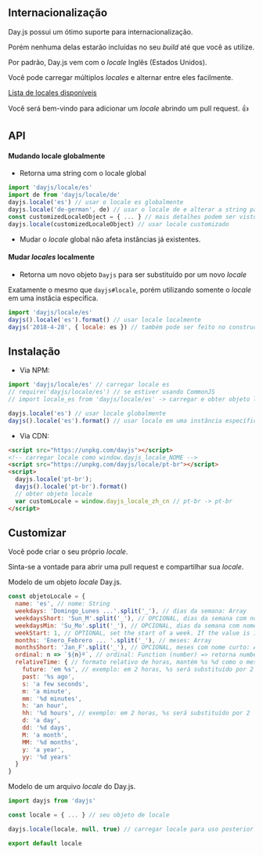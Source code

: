 ## Internacionalização

Day.js possui um ótimo suporte para internacionalização.

Porém nenhuma delas estarão incluídas no seu *build* até que você as utilize.

Por padrão, Day.js vem com o *locale* Inglês (Estados Unidos).

Você pode carregar múltiplos *locales* e alternar entre eles facilmente.

[Lista de locales disponíveis](../../src/locale)

Você será bem-vindo para adicionar um *locale* abrindo um pull request. :+1:

## API

#### Mudando locale globalmente

* Retorna uma string com o locale global

```js
import 'dayjs/locale/es'
import de from 'dayjs/locale/de'
dayjs.locale('es') // usar o locale es globalmente
dayjs.locale('de-german', de) // usar o locale de e alterar a string padrão
const customizedLocaleObject = { ... } // mais detalhes podem ser vistos na sessão de customização abaixo
dayjs.locale(customizedLocaleObject) // usar locale customizado
```

* Mudar o *locale* global não afeta instâncias já existentes.

#### Mudar *locales* localmente

* Retorna um novo objeto `Dayjs` para ser substituído por um novo *locale*

Exatamente o mesmo que `dayjs#locale`, porém utilizando somente o *locale* em uma instâcia específica.

```js
import 'dayjs/locale/es'
dayjs().locale('es').format() // usar locale localmente
dayjs('2018-4-28', { locale: es }) // também pode ser feito no constructor
```

## Instalação

* Via NPM:

```javascript
import 'dayjs/locale/es' // carregar locale es
// require('dayjs/locale/es') // se estiver usando CommonJS
// import locale_es from 'dayjs/locale/es' -> carregar e obter objeto locale locale_es

dayjs.locale('es') // usar locale globalmente
dayjs().locale('es').format() // usar locale em uma instância específica
```

* Via CDN:
```html
<script src="https://unpkg.com/dayjs"></script>
<!-- carregar locale como window.dayjs_locale_NOME -->
<script src="https://unpkg.com/dayjs/locale/pt-br"></script>
<script>
  dayjs.locale('pt-br');
  dayjs().locale('pt-br').format()
  // obter objeto locale
  var customLocale = window.dayjs_locale_zh_cn // pt-br -> pt-br
</script>
```

## Customizar

Você pode criar o seu próprio *locale*.

Sinta-se a vontade para abrir uma pull request e compartilhar sua *locale*.

Modelo de um objeto *locale* Day.js.
```javascript
const objetoLocale = {
  name: 'es', // nome: String
  weekdays: 'Domingo_Lunes ...'.split('_'), // dias da semana: Array
  weekdaysShort: 'Sun_M'.split('_'), // OPCIONAL, dias da semana com nome curto: Array, utiliza as três primeiras letras se nenhuma for especificada
  weekdaysMin: 'Su_Mo'.split('_'), // OPCIONAL, dias da semana com nome mínimo: Array, utiliza as duas primeiras letras se nenhuma for especificada
  weekStart: 1, // OPTIONAL, set the start of a week. If the value is 1, Monday will be the start of week instead of Sunday。
  months: 'Enero_Febrero ... '.split('_'), // meses: Array
  monthsShort: 'Jan_F'.split('_'), // OPCIONAL, meses com nome curto: Array, utiliza as três primeiras letras se nenhuma for especificada
  ordinal: n => `${n}º`, // ordinal: Function (number) => retorna number + saída
  relativeTime: { // formato relativo de horas, mantém %s %d como o mesmo
    future: 'em %s', // exemplo: em 2 horas, %s será substituído por 2 horas
    past: '%s ago',
    s: 'a few seconds',
    m: 'a minute',
    mm: '%d minutes',
    h: 'an hour',
    hh: '%d hours', // exemplo: em 2 horas, %s será substituído por 2
    d: 'a day',
    dd: '%d days',
    M: 'a month',
    MM: '%d months',
    y: 'a year',
    yy: '%d years'
  }
}
```

Modelo de um arquivo *locale* do Day.js.
```javascript
import dayjs from 'dayjs'

const locale = { ... } // seu objeto de locale

dayjs.locale(locale, null, true) // carregar locale para uso posterior

export default locale
```